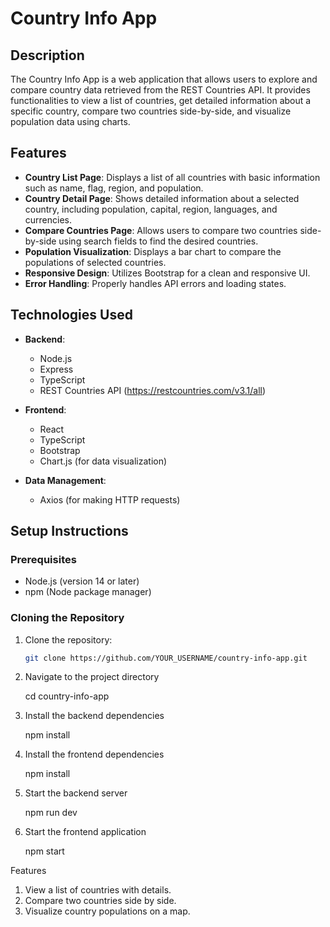 # Country Info App

## Description
The Country Info App is a web application that allows users to explore and compare country data retrieved from the REST Countries API. It provides functionalities to view a list of countries, get detailed information about a specific country, compare two countries side-by-side, and visualize population data using charts.

## Features
- **Country List Page**: Displays a list of all countries with basic information such as name, flag, region, and population.
- **Country Detail Page**: Shows detailed information about a selected country, including population, capital, region, languages, and currencies.
- **Compare Countries Page**: Allows users to compare two countries side-by-side using search fields to find the desired countries.
- **Population Visualization**: Displays a bar chart to compare the populations of selected countries.
- **Responsive Design**: Utilizes Bootstrap for a clean and responsive UI.
- **Error Handling**: Properly handles API errors and loading states.

## Technologies Used
- **Backend**: 
  - Node.js
  - Express
  - TypeScript
  - REST Countries API (https://restcountries.com/v3.1/all)
  
- **Frontend**:
  - React
  - TypeScript
  - Bootstrap
  - Chart.js (for data visualization)
  
- **Data Management**:
  - Axios (for making HTTP requests)

## Setup Instructions

### Prerequisites
- Node.js (version 14 or later)
- npm (Node package manager)

### Cloning the Repository
1. Clone the repository:
   ```bash
   git clone https://github.com/YOUR_USERNAME/country-info-app.git


2. Navigate to the project directory

    cd country-info-app

3. Install the backend dependencies

    npm install

4. Install the frontend dependencies

    npm install

5. Start the backend server

    npm run dev

6. Start the frontend application

    npm start

Features
  1. View a list of countries with details.
  2. Compare two countries side by side.
  3. Visualize country populations on a map.

